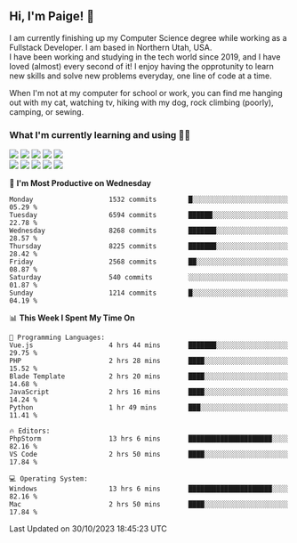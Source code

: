 ## Hi, I'm Paige! :vulcan_salute:

I am currently finishing up my Computer Science degree while working as a Fullstack Developer. I am based in Northern Utah, USA. \
I have been working and studying in the tech world since 2019, and I have loved (almost) every second of it! I enjoy having the opprotunity to learn new skills and solve new problems everyday, one line of code at a time.  

When I'm not at my computer for school or work, you can find me hanging out with my cat, watching tv, hiking with my dog, rock climbing (poorly), camping, or sewing.  

### What I'm currently learning and using :woman_technologist:
![](https://img.shields.io/badge/Laravel-FF2D20?style=for-the-badge&logo=laravel&logoColor=white) 
![](https://img.shields.io/badge/PHP-777BB4?style=for-the-badge&logo=php&logoColor=white)
![](https://img.shields.io/badge/Vue.js-35495E?style=for-the-badge&logo=vuedotjs&logoColor=4FC08D) 
![](https://img.shields.io/badge/MySQL-005C84?style=for-the-badge&logo=mysql&logoColor=white) 
![](https://img.shields.io/badge/Tailwind_CSS-38B2AC?style=for-the-badge&logo=tailwind-css&logoColor=white) \
![](https://img.shields.io/badge/Python-FFD43B?style=for-the-badge&logo=python&logoColor=blue)
![](https://img.shields.io/badge/Django-092E20?style=for-the-badge&logo=django&logoColor=green)
![](https://img.shields.io/badge/Kotlin-0095D5?&style=for-the-badge&logo=kotlin&logoColor=white)
![](https://img.shields.io/badge/Java-ED8B00?style=for-the-badge&logo=java&logoColor=white)
![](https://img.shields.io/badge/Haskell-5D4F85?style=for-the-badge&logo=haskell&logoColor=white) 

<!--START_SECTION:waka-->
📅 **I'm Most Productive on Wednesday** 

```text
Monday                   1532 commits        █░░░░░░░░░░░░░░░░░░░░░░░░   05.29 % 
Tuesday                  6594 commits        ██████░░░░░░░░░░░░░░░░░░░   22.78 % 
Wednesday                8268 commits        ███████░░░░░░░░░░░░░░░░░░   28.57 % 
Thursday                 8225 commits        ███████░░░░░░░░░░░░░░░░░░   28.42 % 
Friday                   2568 commits        ██░░░░░░░░░░░░░░░░░░░░░░░   08.87 % 
Saturday                 540 commits         ░░░░░░░░░░░░░░░░░░░░░░░░░   01.87 % 
Sunday                   1214 commits        █░░░░░░░░░░░░░░░░░░░░░░░░   04.19 % 
```


📊 **This Week I Spent My Time On** 

```text
💬 Programming Languages: 
Vue.js                   4 hrs 44 mins       ███████░░░░░░░░░░░░░░░░░░   29.75 % 
PHP                      2 hrs 28 mins       ████░░░░░░░░░░░░░░░░░░░░░   15.52 % 
Blade Template           2 hrs 20 mins       ████░░░░░░░░░░░░░░░░░░░░░   14.68 % 
JavaScript               2 hrs 16 mins       ████░░░░░░░░░░░░░░░░░░░░░   14.24 % 
Python                   1 hr 49 mins        ███░░░░░░░░░░░░░░░░░░░░░░   11.41 % 

🔥 Editors: 
PhpStorm                 13 hrs 6 mins       █████████████████████░░░░   82.16 % 
VS Code                  2 hrs 50 mins       ████░░░░░░░░░░░░░░░░░░░░░   17.84 % 

💻 Operating System: 
Windows                  13 hrs 6 mins       █████████████████████░░░░   82.16 % 
Mac                      2 hrs 50 mins       ████░░░░░░░░░░░░░░░░░░░░░   17.84 % 
```


 Last Updated on 30/10/2023 18:45:23 UTC
<!--END_SECTION:waka-->
